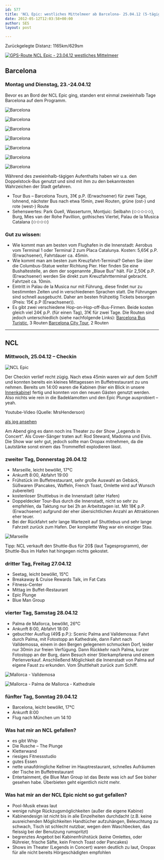 ```yaml
---
id: 577
title: 'NCL Epic: westliches Mittelmeer ab Barcelona- 25.04.12 (5-tägig)'
date: 2012-05-12T12:03:58+00:00
author: SES
layout: post

---
```

Zurückgelegte Distanz: 1165km/629sm

[
![GPS-Route NCL Epic - 23.04.12 westliches Mittelmeer](/assets/2012/04/gps_route_ncl_epic_120423_sml.png)](/assets/2012/04/gps_route_ncl_epic_120423.png)

## Barcelona

### Montag und Dienstag, 23.-24.04.12

Bevor es an Bord der NCL Epic ging, standen erst einmal zweieinhalb Tage Barcelona auf dem Programm.

![Barcelona](/assets/2012/05/ncl_epic_barcelona_001.jpg)

![Barcelona](/assets/2012/05/ncl_epic_barcelona_002.jpg)

![Barcelona](/assets/2012/05/ncl_epic_barcelona_003.jpg)


![Barcelona](/assets/2012/05/ncl_epic_barcelona_004.jpg)

![Barcelona](/assets/2012/05/ncl_epic_barcelona_005.jpg)

![Barcelona](/assets/2012/05/ncl_epic_barcelona_006.jpg)


![Barcelona](/assets/2012/05/ncl_epic_barcelona_007.jpg)

Während des zweieinhalb-tägigen Aufenthalts haben wir u.a. den Doppelstock-Bus genutzt und sind mit ihm zu den bekanntesten Wahrzeichen der Stadt gefahren.

  * Tour Bus – Barcelona Tours, 31€ p.P. (Erwachsener) für zwei Tage, lohnend, nächster Bus nach etwa 15min, zwei Routen, grüne (ost-) und rote (west-) Route
  * Sehenswertes: Park Guell, Wasserturm, Montjuic: Seilbahn (✩✩✩✩✩), Burg, Mies van der Rohe Pavillion, gothisches Viertel, Palau de la Musica Catalana (✩✩✩✩)

### Gut zu wissen:

  * Wie kommt man am besten vom Flughafen in die Innenstadt:
    Aerobus vom Terminal 1 oder Terminal 2 zum Placa Catalunya. Kosten: 5,65€ p.P. (Erwachsener), Fahrtdauer ca. 45min.
  * Wie kommt man am besten zum Kreuzfahrt-Terminal?
    Gehen Sie über die Columbus-Statue weiter Richtung Pier. Hier finden Sie eine Bushaltestelle, an dem der sogenannte &#8222;Blaue Bus&#8220; hält. Für 2,50€ p.P. (Erwachsener) werden Sie direkt zum Kreuzfahrtterminal gebracht. Fahrtzeit ca. 10min.
  * Eintritt in Palau de la Musica nur mit Führung, diese findet nur zu bestimmten Zeiten und in verschiedenen Sprachen statt. Die Führungen sind schnell ausgebucht. Daher am besten frühzeitig Tickets besorgen (Preis: 15€ p.P (Erwachsener)).
  * Es gibt zwei verschiedene Hop-on-Hop-off-Bus-Firmen. Beide kosten gleich viel 24€ p.P. (für einen Tag), 31€ für zwei Tage. Die Routen sind jedoch unterschiedlich (siehe nachfolgende Links):
    [Barcelona Bus Turistic](http://www.barcelonayellow.com/images/transport/route_hoponhopoff_bus.barcelona_2009.pdf), 3 Routen
    [Barcelona City Tour](http://www.barcelonacitytour.cat/public/media/image/mapa.pdf), 2 Routen

* * *

## NCL

### Mittwoch, 25.04.12 – Checkin


![NCL Epic](/assets/2012/05/ncl_epic_01.jpg)

Der Checkin verlief recht zügig. Nach etwa 45min waren wir auf dem Schiff und konnten bereits ein kleines Mittagessen im Buffetrestaurant zu uns nehmen.
Bereits um 14:00 waren die Kabinen (hier ein Blick in unsere [Innenkabine](/2012/05/ncl-epic-wie-sehen-die-innenkabinen-aus/)) fertig und konnten von den neuen Gästen genutzt werden. Also nichts wie rein in die Badeklamotten und den Epic Plunge ausprobiert – yeah.

Youtube-Video (Quelle: MrsHenderson)



[als jpg ansehen](/assets/2012/04/stitch_epic_pooldeck_sml.jpg)

Am Abend ging es dann noch ins Theater zu der Show &#8222;Legends in Concert&#8220;. Als Cover-Sänger traten auf: Rod Steward, Madonna und Elvis. Die Show war sehr gut, jedoch sollte man Oropax mitnehmen, da die Lautstärke sonst einem das Trommelfell explodieren lässt.

### zweiter Tag, Donnerstag 26.04.12

  * Marseille, leicht bewölkt, 17°C
  * Ankunft 8:00, Abfahrt 19:00
  * Frühstück im Buffetrestaurant, sehr große Auswahl an Gebäck, Süßwaren (Pancakes, Waffeln, French Toast, Omlette wird auf Wunsch zubereitet)
  * kostenloser Shuttlebus in die Innenstadt (alter Hafen)
  * Doppeldecker Tour-Bus durch die Innenstadt, nicht so sehr zu empfehlen, da Taktung nur bei 2h an Arbeitstagen ist. Mit 18€ p.P. (Erwachsener) aufgrund der eher übersichtlichen Anzahl an Attraktionen eher teuer.
  * Bei der Rückfahrt sehr lange Wartezeit auf Shuttlebus und sehr lange Fahrzeit zurück zum Hafen. Der komplette Weg war ein einziger Stau.


![Marseille](/assets/2012/05/ncl_epic_marseille_001.jpg)



Tipp: NCL verkauft den Shuttle-Bus für 20$ (laut Tagesprogramm), der Shuttle-Bus im Hafen hat hingegen nichts gekostet.

### dritter Tag, Freitag 27.04.12

  * Seetag, leicht bewölkt, 15°C
  * Breakaway & Cruise Rewards Talk, im Fat Cats
  * Fitness-Center
  * Mittag im Buffet-Restaurant
  * Epic Plunge
  * Blue Man Group

### vierter Tag, Samstag 28.04.12

  * Palma de Mallorca, bewölkt, 26°C
  * Ankunft 8:00, Abfahrt 18:00
  * gebuchter Ausflug (49$ p.P.): Scenic Palma and Valldemossa: Fahrt durch Palma, mit Fotostopp an Kathedrale, dann Fahrt nach Valldemossa, einem in den Bergen gelegenem schmucken Dorf, leider nur 30min zur freien Verfügung. Dann Rückkehr nach Palma, kurzer Fotostopp an der Burg, dann Besuch einer Stierkampfarena und einem Perlenverkauf. Anschließend Möglichkeit die Innenstadt von Palma auf eigene Faust zu erkunden. Vom Shuttlehalt zurück zum Schiff.

![Mallorca - Valldemosa](/assets/2012/05/mallorca_01.jpg)

![Mallorca - Palma de Mallorca - Kathedrale](/assets/2012/05/mallorca_02.jpg)

### fünfter Tag, Sonntag 29.04.12

  * Barcelona, leicht bewölkt, 17°C
  * Ankunft 8:00
  * Flug nach München um 14:10

### Was hat mir an NCL gefallen?

  * es gibt Whip
  * Die Rusche – The Plunge
  * Kletterwand
  * riesiges Fitnessstudio
  * gutes Essen
  * nette unaufdringliche Kellner im Hauptrestaurant, schnelles Aufräumen der Tische im Buffetrestaurant
  * Entertainment, die Blue Man Group ist das Beste was ich auf See bisher gesehen habe. Überbieten geht eigentlich nicht mehr.

### Was hat mir an der NCL Epic nicht so gut gefallen?

  * Pool-Musik etwas laut
  * wenige ruhige Rückzugsmöglichkeiten (außer die eigene Kabine)
  * Kabinendesign ist nicht bis in alle Einzelheiten durchdacht (z.B. keine ausreichenden Möglichkeiten Handtücher aufzuhängen, Beleuchtung zu schwach, Tisch ist schlecht nutzbar, wegen dem Waschbecken, das fleissig bei der Benutzung rumspritzt)
  * begrenztes Angebot bei Kabinenfrühstück (keine Omlettes, oder Rühreier, frische Säfte, kein French Toast oder Pancakes)
  * Shows im Theater (Legends in Concert) waren deutlich zu laut, Oropax für alle nicht bereits Hörgeschädigten empfohlen
